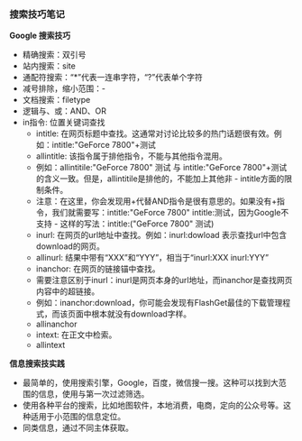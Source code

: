 ### 搜索技巧笔记

**Google 搜索技巧**
- 精确搜索：双引号
- 站内搜索：site
- 通配符搜索：“*”代表一连串字符，“?”代表单个字符
- 减号排除，缩小范围：-
- 文档搜索：filetype
- 逻辑与、或：AND、OR
- in指令: 位置关键词查找
  - intitle: 在网页标题中查找。这通常对讨论比较多的热门话题很有效。例如：intitle:"GeForce 7800"+测试
  - allintitle: 该指令属于排他指令，不能与其他指令混用。
  - 例如：allintitile:"GeForce 7800" 测试 与 intitle:"GeForce 7800"+测试 的含义一致。但是，allintitile是排他的，不能加上其他非  - intitle方面的限制条件。
  - 注意：在这里，你会发现用+代替AND指令是很有意思的。如果没有+指令，我们就需要写：intitle:"GeForce 7800" intitle:测试，因为Google不支持  - 这样的写法：intitle:("GeForce 7800" 测试)
  - inurl: 在网页的url地址中查找。例如：inurl:dowload 表示查找url中包含download的网页。
  - allinurl: 结果中带有“XXX”和“YYY”，相当于“inurl:XXX inurl:YYY”
  - inanchor: 在网页的链接锚中查找。
  - 需要注意区别于inurl：inurl是网页本身的url地址，而inanchor是查找网页内容中的超链接。
  - 例如：inanchor:download，你可能会发现有FlashGet最佳的下载管理程式，而该页面中根本就没有download字样。
  - allinanchor
  - intext: 在正文中检索。
  - allintext

**信息搜索技实践**
- 最简单的，使用搜索引擎，Google，百度，微信搜一搜。这种可以找到大范围的信息，使用与第一次过滤筛选。
- 使用各种平台的搜索，比如地图软件，本地消费，电商，定向的公众号等。这种适用于小范围的信息定位。
- 同类信息，通过不同主体获取。